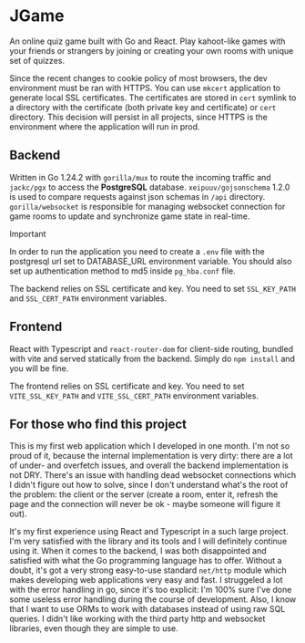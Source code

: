 # JGame
An online quiz game built with Go and React. Play kahoot-like games with your friends or strangers by joining or creating your own rooms with unique set of quizzes.

Since the recent changes to cookie policy of most browsers, the dev environment must be ran with HTTPS. You can use `mkcert` application to generate local SSL certificates. The certificates are stored in `cert` symlink to a directory with the certificate (both private key and certificate) or `cert` directory. This decision will persist in all projects, since HTTPS is the environment where the application will run in prod.

## Backend
Written in Go 1.24.2 with `gorilla/mux` to route the incoming traffic and `jackc/pgx` to access the **PostgreSQL** database. `xeipuuv/gojsonschema` 1.2.0 is used to compare requests against json schemas in `/api` directory. `gorilla/websocket` is responsible for managing websocket connection for game rooms to update and synchronize game state in real-time.

> [!IMPORTANT]
> In order to run the application you need to create a `.env` file with the postgresql url set to DATABASE_URL environment variable. You should also set up authentication method to md5 inside `pg_hba.conf` file.

The backend relies on SSL certificate and key. You need to set `SSL_KEY_PATH` and `SSL_CERT_PATH` environment variables.


## Frontend
React with Typescript and `react-router-dom` for client-side routing, bundled with vite and served statically from the backend.
Simply do `npm install` and you will be fine.

The frontend relies on SSL certificate and key. You need to set `VITE_SSL_KEY_PATH` and `VITE_SSL_CERT_PATH` environment variables.

## For those who find this project
This is my first web application which I developed in one month. I'm not so proud of it, because the internal implementation is very dirty: there are a lot of under- and overfetch issues, and overall the backend implementation is not DRY. There's an issue with handling dead websocket connections which I didn't figure out how to solve, since I don't understand what's the root of the problem: the client or the server (create a room, enter it, refresh the page and the connection will never be ok - maybe someone will figure it out).

It's my first experience using React and Typescript in a such large project. I'm very satisfied with the library and its tools and I will definitely continue using it. When it comes to the backend, I was both disappointed and satisfied with what the Go programming language has to offer. Without a doubt, it's got a very strong easy-to-use standard `net/http` module which makes developing web applications very easy and fast. I struggeled a lot with the error handling in go, since it's too explicit: I'm 100% sure I've done some useless error handling during the course of development. Also, I know that I want to use ORMs to work with databases instead of using raw SQL queries. I didn't like working with the third party http and websocket libraries, even though they are simple to use.
